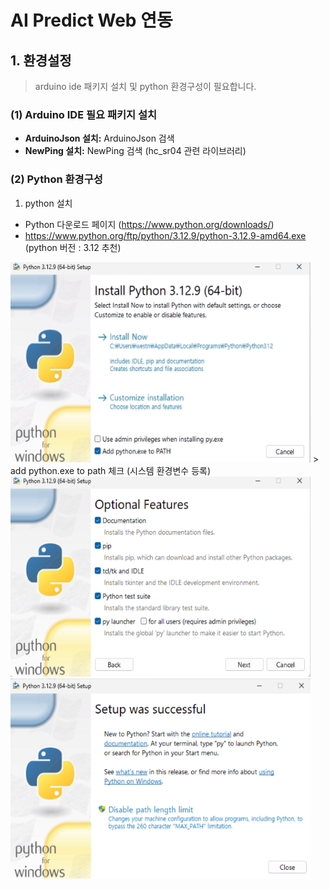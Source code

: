 # AI Predict Web 연동

## 1. 환경설정

> arduino ide 패키지 설치 및 python 환경구성이 필요합니다.

### (1) Arduino IDE 필요 패키지 설치

* **ArduinoJson 설치:** ArduinoJson 검색
* **NewPing 설치:** NewPing 검색 (hc_sr04 관련 라이브러리)

### (2) Python 환경구성

1. python 설치 
- Python 다운로드 페이지 (https://www.python.org/downloads/)
- https://www.python.org/ftp/python/3.12.9/python-3.12.9-amd64.exe (python 버전 : 3.12 추천)

<img src="https://github.com/neeverse-dev1/ai_esp32_project/blob/main/images/python312_install_0.png" width="480" height="320"/>
> add python.exe to path 체크 (시스템 환경변수 등록)
<img src="https://github.com/neeverse-dev1/ai_esp32_project/blob/main/images/python312_install_2.png" width="480" height="320"/>
<img src="https://github.com/neeverse-dev1/ai_esp32_project/blob/main/images/python312_install_3.png" width="480" height="320"/>